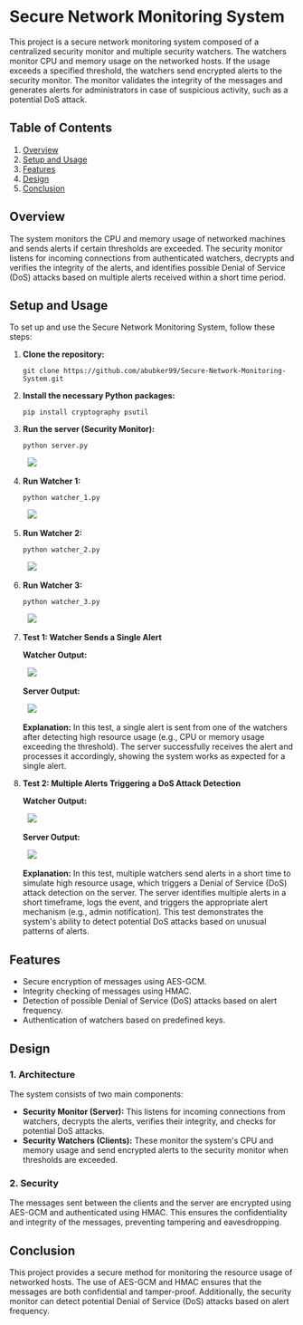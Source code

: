 <h1>Secure Network Monitoring System</h1>

<p>This project is a secure network monitoring system composed of a centralized security monitor and multiple security watchers. The watchers monitor CPU and memory usage on the networked hosts. If the usage exceeds a specified threshold, the watchers send encrypted alerts to the security monitor. The monitor validates the integrity of the messages and generates alerts for administrators in case of suspicious activity, such as a potential DoS attack.</p>

<h2>Table of Contents</h2>
<ol>
    <li><a href="#overview">Overview</a></li>
    <li><a href="#installation">Setup and Usage</a></li>
    <li><a href="#features">Features</a></li>
    <li><a href="#design">Design</a></li>
    <li><a href="#conclusion">Conclusion</a></li>
</ol>

<h2 id="overview">Overview</h2>
<p>The system monitors the CPU and memory usage of networked machines and sends alerts if certain thresholds are exceeded. The security monitor listens for incoming connections from authenticated watchers, decrypts and verifies the integrity of the alerts, and identifies possible Denial of Service (DoS) attacks based on multiple alerts received within a short time period.</p>

<h2 id="installation">Setup and Usage</h2>
<p>To set up and use the Secure Network Monitoring System, follow these steps:</p>
<ol>
    <li><strong>Clone the repository:</strong>
        <pre><code>git clone https://github.com/abubker99/Secure-Network-Monitoring-System.git</code></pre>
    </li>
    <li><strong>Install the necessary Python packages:</strong>
        <pre><code>pip install cryptography psutil</code></pre>
    </li>
    <li><strong>Run the server (Security Monitor):</strong>
        <pre><code>python server.py</code></pre>
        <pre> <img src="https://github.com/user-attachments/assets/3f0d6de6-6eff-4410-8322-0dac30a09692"/> </pre>
    </li>
    <li><strong>Run Watcher 1:</strong>
        <pre><code>python watcher_1.py</code></pre>
       <pre> <img src="https://github.com/user-attachments/assets/c8fbfa05-4325-4a23-accc-150cfe81c5b6"/> </pre>
    </li>
    <li><strong>Run Watcher 2:</strong>
        <pre><code>python watcher_2.py</code></pre>
        <pre> <img src="https://github.com/user-attachments/assets/95bc51bd-4a73-4d6c-9344-4d6c9ddfb9cf"/> </pre>
    </li>
    <li><strong>Run Watcher 3:</strong>
        <pre><code>python watcher_3.py</code></pre>
        <pre> <img src="https://github.com/user-attachments/assets/73722943-e953-48f2-b460-1e480f8e69e3"/> </pre>
    </li>
    <li><strong>Test 1: Watcher Sends a Single Alert</strong>
        <p><strong>Watcher Output:</strong></p>
        <pre> <img src="https://github.com/user-attachments/assets/cbb417b5-2510-4199-8bf2-8a2836f0ceb0"/> </pre>
        <p><strong>Server Output:</strong></p>
        <pre> <img src="https://github.com/user-attachments/assets/9b3f29ad-c05c-40eb-afd6-36b1fc7a672a"/> </pre>
        <p><strong>Explanation:</strong> In this test, a single alert is sent from one of the watchers after detecting high resource usage (e.g., CPU or memory usage exceeding the threshold). The server successfully receives the alert and processes it accordingly, showing the system works as expected for a single alert.</p>
    </li>
    <li><strong>Test 2: Multiple Alerts Triggering a DoS Attack Detection</strong>
        <p><strong>Watcher Output:</strong></p>
        <pre> <img src="https://github.com/user-attachments/assets/7281bff9-e484-4536-81a2-db5c0b72d8b9"/> </pre>
        <p><strong>Server Output:</strong></p>
        <pre> <img src="https://github.com/user-attachments/assets/ec1e3285-7eea-44b8-a1de-6ee16091f284"/> </pre>
        <p><strong>Explanation:</strong> In this test, multiple watchers send alerts in a short time to simulate high resource usage, which triggers a Denial of Service (DoS) attack detection on the server. The server identifies multiple alerts in a short timeframe, logs the event, and triggers the appropriate alert mechanism (e.g., admin notification). This test demonstrates the system's ability to detect potential DoS attacks based on unusual patterns of alerts.</p>
    </li>
</ol>


<h2 id="features">Features</h2>
<ul>
    <li>Secure encryption of messages using AES-GCM.</li>
    <li>Integrity checking of messages using HMAC.</li>
    <li>Detection of possible Denial of Service (DoS) attacks based on alert frequency.</li>
    <li>Authentication of watchers based on predefined keys.</li>
</ul>

<h2 id="design">Design</h2>
<h3>1. Architecture</h3>
<p>The system consists of two main components:</p>
<ul>
    <li><strong>Security Monitor (Server):</strong> This listens for incoming connections from watchers, decrypts the alerts, verifies their integrity, and checks for potential DoS attacks.</li>
    <li><strong>Security Watchers (Clients):</strong> These monitor the system's CPU and memory usage and send encrypted alerts to the security monitor when thresholds are exceeded.</li>
</ul>

<h3>2. Security</h3>
<p>The messages sent between the clients and the server are encrypted using AES-GCM and authenticated using HMAC. This ensures the confidentiality and integrity of the messages, preventing tampering and eavesdropping.</p>

<h2 id="conclusion">Conclusion</h2>
<p>This project provides a secure method for monitoring the resource usage of networked hosts. The use of AES-GCM and HMAC ensures that the messages are both confidential and tamper-proof. Additionally, the security monitor can detect potential Denial of Service (DoS) attacks based on alert frequency.</p>
